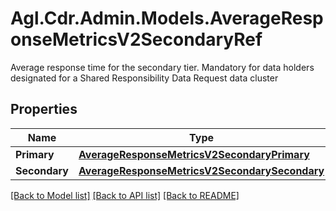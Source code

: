 # Agl.Cdr.Admin.Models.AverageResponseMetricsV2SecondaryRef
Average response time for the secondary tier.  Mandatory for data holders designated for a Shared Responsibility Data Request data cluster

## Properties

Name | Type | Description | Notes
------------ | ------------- | ------------- | -------------
**Primary** | [**AverageResponseMetricsV2SecondaryPrimary**](AverageResponseMetricsV2SecondaryPrimary.md) |  | 
**Secondary** | [**AverageResponseMetricsV2SecondarySecondary**](AverageResponseMetricsV2SecondarySecondary.md) |  | 

[[Back to Model list]](../README.md#documentation-for-models) [[Back to API list]](../README.md#documentation-for-api-endpoints) [[Back to README]](../README.md)

